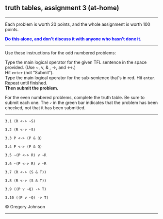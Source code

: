 ## truth tables, assignment 3 (at-home)

---

Each problem is worth 20 points, and the whole assignment is worth 100 points. 

<span style="color:blue">**Do this alone, and don't discuss it with anyone who hasn't done it.**</span>

---

Use these instructions for the odd numbered problems:

Type the main logical operator for the given TFL sentence in the space provided. (Use ~, v, & , ->, and <->.)<br>
Hit `enter` (not &ldquo;Submit&rdquo;).<br> 
Type the main logical operator for the sub-sentence that's in red. Hit `enter`.<br> 
Repeat until finished.<br>
**Then submit the problem.**

For the even numbered problems, complete the truth table. Be sure to submit each one. The `✓` in the green bar indicates that the problem has been checked, not that it has been submitted.

---

~~~{.SynChecker .Match system="magnusSL"  points="10" late-credit="8"}
3.1 (R <-> ~S)
~~~
~~~{.TruthTable .Simple system="magnusSL" options="nocounterexample" points="10" late-credit="8"}
3.2 (R <-> ~S)
~~~

~~~{.SynChecker .Match system="magnusSL"  points="10" late-credit="8"}
3.3 P <-> (P & Q)
~~~
~~~{.TruthTable .Simple system="magnusSL" options="nocounterexample" points="10" late-credit="8"}
3.4 P <-> (P & Q)
~~~

~~~{.SynChecker .Match system="magnusSL"  points="10" late-credit="8"}
3.5 ~(P <-> R) v ~R
~~~
~~~{.TruthTable .Simple system="magnusSL" options="nocounterexample" points="10" late-credit="8"}
3.6 ~(P <-> R) v ~R
~~~

~~~{.SynChecker .Match system="magnusSL"  points="10" late-credit="8"}
3.7 (R <-> (S & T))
~~~
~~~{.TruthTable .Simple system="magnusSL" options="nocounterexample" points="10" late-credit="8"}
3.8 (R <-> (S & T))
~~~

~~~{.SynChecker .Match system="magnusSL"  points="10" late-credit="8"}
3.9 ((P v ~Q) -> T)
~~~
~~~{.TruthTable .Simple system="magnusSL" options="nocounterexample" points="10" late-credit="8"}
3.10 ((P v ~Q) -> T)
~~~

<p>&copy; <script>document.write(new Date().getFullYear())</script> Gregory Johnson</p> 

---
